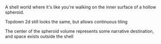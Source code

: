 A shell world where it's like you're walking on the inner surface of a hollow spheroid.

Topdown 2d still looks the same, but allows continuous tiling

The center of the spheroid volume represents some narrative destination, and space exists outside the shell
